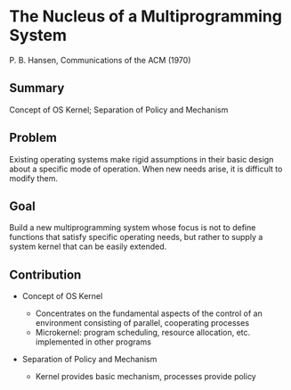 # The Nucleus of a Multiprogramming System

P. B. Hansen, Communications of the ACM (1970)

## Summary

Concept of OS Kernel; Separation of Policy and Mechanism

## Problem

Existing operating systems make rigid assumptions in their basic design about a specific mode of operation. When new needs arise, it is difficult to modify them.

## Goal

Build a new multiprogramming system whose focus is not to define functions that satisfy specific operating needs, but rather to supply a system kernel that can be easily extended.

## Contribution

* Concept of OS Kernel
  * Concentrates on the fundamental aspects of the control of an environment consisting of parallel, cooperating processes
  * Microkernel: program scheduling, resource allocation, etc. implemented in other programs

* Separation of Policy and Mechanism
  * Kernel provides basic mechanism, processes provide policy
